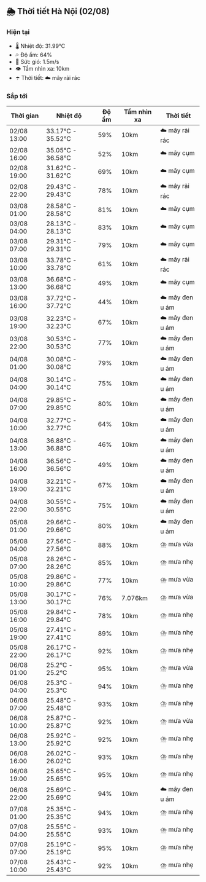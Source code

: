 ## 🌦️ Thời tiết Hà Nội (02/08)

### Hiện tại

- 🌡️ Nhiệt độ: 31.99℃
- 💦 Độ ẩm: 64%
- 💨 Sức gió: 1.5m/s
- 👁️ Tầm nhìn xa: 10km
- ☂️ Thời tiết: ☁️ mây rải rác

### Sắp tới

| Thời gian | Nhiệt độ | Độ ẩm | Tầm nhìn xa | Thời tiết |
| --- | --- | --- | --- | --- |
| 02/08 13:00 | 33.17℃ - 35.52℃ | 59% | 10km | ☁️ mây rải rác |
| 02/08 16:00 | 35.05℃ - 36.58℃ | 52% | 10km | ☁️ mây cụm |
| 02/08 19:00 | 31.62℃ - 31.62℃ | 69% | 10km | ☁️ mây cụm |
| 02/08 22:00 | 29.43℃ - 29.43℃ | 78% | 10km | ☁️ mây rải rác |
| 03/08 01:00 | 28.58℃ - 28.58℃ | 81% | 10km | ☁️ mây cụm |
| 03/08 04:00 | 28.13℃ - 28.13℃ | 83% | 10km | ☁️ mây cụm |
| 03/08 07:00 | 29.31℃ - 29.31℃ | 79% | 10km | ☁️ mây cụm |
| 03/08 10:00 | 33.78℃ - 33.78℃ | 61% | 10km | ☁️ mây rải rác |
| 03/08 13:00 | 36.68℃ - 36.68℃ | 49% | 10km | ☁️ mây cụm |
| 03/08 16:00 | 37.72℃ - 37.72℃ | 44% | 10km | ☁️ mây đen u ám |
| 03/08 19:00 | 32.23℃ - 32.23℃ | 67% | 10km | ☁️ mây đen u ám |
| 03/08 22:00 | 30.53℃ - 30.53℃ | 77% | 10km | ☁️ mây đen u ám |
| 04/08 01:00 | 30.08℃ - 30.08℃ | 79% | 10km | ☁️ mây đen u ám |
| 04/08 04:00 | 30.14℃ - 30.14℃ | 75% | 10km | ☁️ mây đen u ám |
| 04/08 07:00 | 29.85℃ - 29.85℃ | 80% | 10km | ☁️ mây đen u ám |
| 04/08 10:00 | 32.77℃ - 32.77℃ | 64% | 10km | ☁️ mây đen u ám |
| 04/08 13:00 | 36.88℃ - 36.88℃ | 46% | 10km | ☁️ mây đen u ám |
| 04/08 16:00 | 36.56℃ - 36.56℃ | 49% | 10km | ☁️ mây đen u ám |
| 04/08 19:00 | 32.21℃ - 32.21℃ | 67% | 10km | ☁️ mây đen u ám |
| 04/08 22:00 | 30.55℃ - 30.55℃ | 75% | 10km | ☁️ mây đen u ám |
| 05/08 01:00 | 29.66℃ - 29.66℃ | 80% | 10km | ☁️ mây đen u ám |
| 05/08 04:00 | 27.56℃ - 27.56℃ | 88% | 10km | ⛈️ mưa vừa |
| 05/08 07:00 | 28.26℃ - 28.26℃ | 85% | 10km | ⛈️ mưa nhẹ |
| 05/08 10:00 | 29.86℃ - 29.86℃ | 77% | 10km | ⛈️ mưa vừa |
| 05/08 13:00 | 30.17℃ - 30.17℃ | 76% | 7.076km | ⛈️ mưa vừa |
| 05/08 16:00 | 29.84℃ - 29.84℃ | 78% | 10km | ⛈️ mưa nhẹ |
| 05/08 19:00 | 27.41℃ - 27.41℃ | 89% | 10km | ⛈️ mưa nhẹ |
| 05/08 22:00 | 26.17℃ - 26.17℃ | 92% | 10km | ⛈️ mưa nhẹ |
| 06/08 01:00 | 25.2℃ - 25.2℃ | 95% | 10km | ⛈️ mưa vừa |
| 06/08 04:00 | 25.3℃ - 25.3℃ | 94% | 10km | ⛈️ mưa nhẹ |
| 06/08 07:00 | 25.48℃ - 25.48℃ | 93% | 10km | ⛈️ mưa nhẹ |
| 06/08 10:00 | 25.87℃ - 25.87℃ | 92% | 10km | ⛈️ mưa vừa |
| 06/08 13:00 | 25.92℃ - 25.92℃ | 92% | 10km | ⛈️ mưa nhẹ |
| 06/08 16:00 | 26.02℃ - 26.02℃ | 93% | 10km | ⛈️ mưa nhẹ |
| 06/08 19:00 | 25.65℃ - 25.65℃ | 95% | 10km | ⛈️ mưa nhẹ |
| 06/08 22:00 | 25.69℃ - 25.69℃ | 94% | 10km | ☁️ mây đen u ám |
| 07/08 01:00 | 25.35℃ - 25.35℃ | 94% | 10km | ⛈️ mưa nhẹ |
| 07/08 04:00 | 25.55℃ - 25.55℃ | 93% | 10km | ⛈️ mưa nhẹ |
| 07/08 07:00 | 25.19℃ - 25.19℃ | 95% | 10km | ⛈️ mưa nhẹ |
| 07/08 10:00 | 25.43℃ - 25.43℃ | 92% | 10km | ⛈️ mưa nhẹ |
